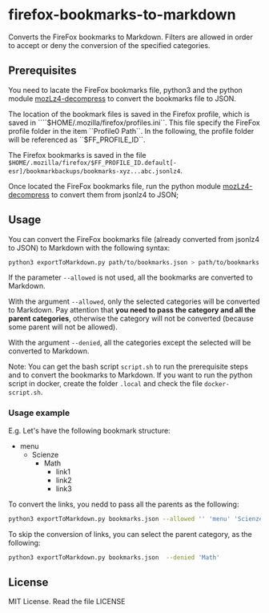 # firefox-bookmarks-to-markdown

Converts the FireFox bookmarks to Markdown. Filters are allowed in order to accept or deny the conversion of the specified categories.

## Prerequisites

You need to lacate the FireFox bookmarks file, python3 and the python module [mozLz4-decompress](https://github.com/codingepaduli/mozLz4-decompress#mozlz4-decompress) to convert the bookmarks file to JSON.

The location of the bookmark files is saved in the Firefox profile, which is saved in ````$HOME/.mozilla/firefox/profiles.ini``. This file specify the FireFox profile folder in the item ``Profile0 Path``. In the following, the profile folder will be referenced as ``$FF_PROFILE_ID``.

The Firefox bookmarks is saved in the file ``$HOME/.mozilla/firefox/$FF_PROFILE_ID.default[-esr]/bookmarkbackups/bookmarks-xyz...abc.jsonlz4``.

Once located the FireFox bookmarks file, run the python module [mozLz4-decompress](https://github.com/codingepaduli/mozLz4-decompress#mozlz4-decompress) to convert them from jsonlz4 to JSON;

## Usage

You can convert the FireFox bookmarks file (already converted from jsonlz4 to JSON) to Markdown with the following syntax:

```bash
python3 exportToMarkdown.py path/to/bookmarks.json > path/to/bookmarks.md [--allowed "cat1" "cat2" "cat3" ...] [--denied "cat4" "cat5" ...]
```

If the parameter ``--allowed`` is not used, all the bookmarks are converted to Markdown.

With the argument ``--allowed``, only the selected categories will be converted to Markdown. Pay attention that **you need to pass the category and all the parent categories**, otherwise the category will not be converted (because some parent will not be allowed).

With the argument ``--denied``, all the categories except the selected will be converted to Markdown.

Note: You can get the bash script ``script.sh`` to run the prerequisite steps and to convert the bookmarks to Markdown. If you want to run the python script in docker, create the folder ``.local`` and check the file ``docker-script.sh``.

### Usage example

E.g. Let's have the following bookmark structure:

- menu
    - Scienze
        - Math
            - link1
            - link2
            - link3

To convert the links, you nedd to pass all the parents as the following:

```bash
python3 exportToMarkdown.py bookmarks.json --allowed '' 'menu' 'Scienze' 'Math'
```

To skip the conversion of links, you can select the parent category, as the following:

```bash
python3 exportToMarkdown.py bookmarks.json  --denied 'Math'
```

## License

MIT License. Read the file LICENSE